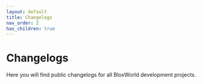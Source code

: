 ```yaml
---
layout: default
title: Changelogs
nav_order: 2
has_children: true
---
```


# Changelogs
Here you will find public changelogs for all BloxWorld development projects.
